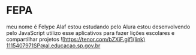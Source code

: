 # FEPA
meu nome é Felype Alaf
estou estudando pelo Alura 
estou desenvolvendo pelo JavaScript
utilizo esse aplicativos para fazer liçôes escolares e compartilhar projetos
![https://tenor.com/bZXiF.gif](link)
1115407971SP@al.educacao.sp.gov.br
